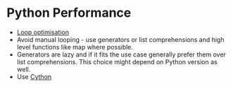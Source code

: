 # Python Performance

- [Loop optimisation](https://www.python.org/doc/essays/list2str/)
- Avoid manual looping - use generators or list comprehensions and high level
  functions like map where possible.
- Generators are lazy and if it fits the use case generally prefer them over
  list comprehensions. This choice might depend on Python version as well.
- Use [Cython](cython.md)
